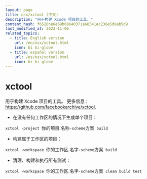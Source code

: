 ```yaml
---
layout: page
title: osx/xctool (中文)
description: "用于构建 Xcode 项目的工具。"
content_hash: f6526be6e69b69640371a68541ec236e5d6ab5d9
last_modified_at: 2023-11-06
related_topics:
  - title: English version
    url: /en/osx/xctool.html
    icon: bi bi-globe
  - title: español version
    url: /es/osx/xctool.html
    icon: bi bi-globe
---
```

# xctool

用于构建 Xcode 项目的工具。
更多信息：<https://github.com/facebookarchive/xctool>.

- 在没有任何工作区的情况下生成单个项目：

`xctool -project `<span class="tldr-var badge badge-pill bg-dark-lm bg-white-dm text-white-lm text-dark-dm font-weight-bold">你的项目.名称</span>` -scheme `<span class="tldr-var badge badge-pill bg-dark-lm bg-white-dm text-white-lm text-dark-dm font-weight-bold">方案</span>` build`

- 构建属于工作区的项目：

`xctool -workspace `<span class="tldr-var badge badge-pill bg-dark-lm bg-white-dm text-white-lm text-dark-dm font-weight-bold">你的工作区.名字</span>` -scheme `<span class="tldr-var badge badge-pill bg-dark-lm bg-white-dm text-white-lm text-dark-dm font-weight-bold">方案</span>` build`

- 清理、构建和执行所有测试：

`xctool -workspace `<span class="tldr-var badge badge-pill bg-dark-lm bg-white-dm text-white-lm text-dark-dm font-weight-bold">你的工作区.名字</span>` -scheme `<span class="tldr-var badge badge-pill bg-dark-lm bg-white-dm text-white-lm text-dark-dm font-weight-bold">方案</span>` clean build test`
